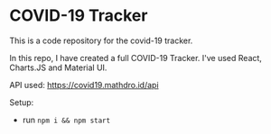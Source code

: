 # COVID-19 Tracker

This is a code repository for the covid-19 tracker.

In this repo, I have created a full COVID-19 Tracker. I've used React, Charts.JS and Material UI.

API used: https://covid19.mathdro.id/api

Setup:
- run ```npm i && npm start```
